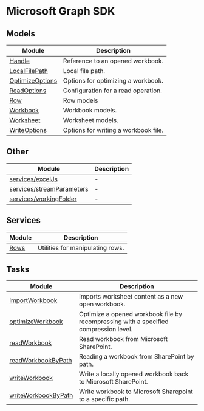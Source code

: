 # Microsoft Graph SDK

## Models

| Module | Description |
| ------ | ------ |
| [Handle](Handle.md) | Reference to an opened workbook. |
| [LocalFilePath](LocalFilePath.md) | Local file path. |
| [OptimizeOptions](OptimizeOptions.md) | Options for optimizing a workbook. |
| [ReadOptions](ReadOptions.md) | Configuration for a read operation. |
| [Row](Row.md) | Row models |
| [Workbook](Workbook.md) | Workbook models. |
| [Worksheet](Worksheet.md) | Worksheet models. |
| [WriteOptions](WriteOptions.md) | Options for writing a workbook file. |

## Other

| Module | Description |
| ------ | ------ |
| [services/excelJs](services/excelJs.md) | - |
| [services/streamParameters](services/streamParameters.md) | - |
| [services/workingFolder](services/workingFolder.md) | - |

## Services

| Module | Description |
| ------ | ------ |
| [Rows](Rows.md) | Utilities for manipulating rows. |

## Tasks

| Module | Description |
| ------ | ------ |
| [importWorkbook](importWorkbook.md) | Imports worksheet content as a new open workbook. |
| [optimizeWorkbook](optimizeWorkbook.md) | Optimize a opened workbook file by recompressing with a specified compression level. |
| [readWorkbook](readWorkbook.md) | Read workbook from Microsoft SharePoint. |
| [readWorkbookByPath](readWorkbookByPath.md) | Reading a workbook from SharePoint by path. |
| [writeWorkbook](writeWorkbook.md) | Write a locally opened workbook back to Microsoft SharePoint. |
| [writeWorkbookByPath](writeWorkbookByPath.md) | Write workbook to Microsoft Sharepoint to a specific path. |
